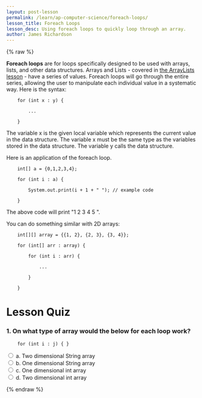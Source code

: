 ```yaml
---
layout: post-lesson
permalink: /learn/ap-computer-science/foreach-loops/
lesson_title: Foreach Loops
lesson_desc: Using foreach loops to quickly loop through an array. 
author: James Richardson
---
```


<script src="/questions.js"></script>

{% raw %}

**Foreach loops** are for loops specifically designed to be used with arrays, lists, and other data structures. Arrays and Lists - covered in [the ArrayLists lesson](https://teamscode.com/learn/ap-computer-science/arraylists/) - have a series of values. Foreach loops will go through the entire series, allowing the user to manipulate each individual value in a systematic way. Here is the syntax:

        for (int x : y) {

            ...

        }

The variable x is the given local variable which represents the current value in the data structure. The variable x must be the same type as the variables stored in the data structure. The variable y calls the data structure. 

Here is an application of the foreach loop.

        int[] a = {0,1,2,3,4};

        for (int i : a) { 

            System.out.print(i + 1 + " "); // example code

        }

The above code will print "1 2 3 4 5 ".

You can do something similar with 2D arrays: 

        int[][] array = {{1, 2}, {2, 3}, {3, 4}};

        for (int[] arr : array) {

            for (int i : arr) {

                ...

            }

        }


<h1>Lesson Quiz</h1>

<h3>1. On what type of array would the below for each loop work?</h3>

        for (int i : j) { }

<form>
    <div>
        <input type="radio" value="a" name="cc" onchange="check(this, 'c')">
        a. Two dimensional String array
    </div>
    <div>
        <input type="radio" value="b" name="cc" onchange="check(this, 'c')">
        b. One dimensional String array
    </div>
    <div>
        <input type="radio" value="c" name="cc" onchange="check(this, 'c')">
        c. One dimensional int array
    </div>
    <div>
        <input type="radio" value="d" name="cc" onchange="check(this, 'c')">
        d. Two dimensional int array
    </div>
</form>

{% endraw %}
